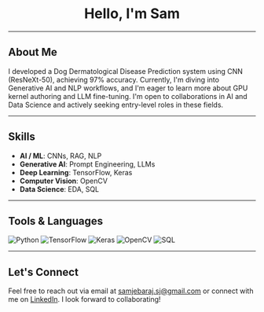 <h1 align="center">Hello, I'm Sam</h1>

<p align="center">
  
</p>

---

## About Me

I developed a Dog Dermatological Disease Prediction system using CNN (ResNeXt-50), achieving 97% accuracy. Currently, I'm diving into Generative AI and NLP workflows, and I'm eager to learn more about GPU kernel authoring and LLM fine-tuning. I'm open to collaborations in AI and Data Science and actively seeking entry-level roles in these fields.

---

## Skills

- **AI / ML**: CNNs, RAG, NLP
- **Generative AI**: Prompt Engineering, LLMs
- **Deep Learning**: TensorFlow, Keras
- **Computer Vision**: OpenCV
- **Data Science**: EDA, SQL

---

## Tools & Languages

![Python](https://img.shields.io/badge/Python-3776AB?style=flat&logo=python&logoColor=white)
![TensorFlow](https://img.shields.io/badge/TensorFlow-FF6F00?style=flat&logo=tensorflow&logoColor=white)
![Keras](https://img.shields.io/badge/Keras-D00000?style=flat&logo=keras&logoColor=white)
![OpenCV](https://img.shields.io/badge/OpenCV-5C3EE8?style=flat&logo=opencv&logoColor=white)
![SQL](https://img.shields.io/badge/SQL-4479A1?style=flat&logo=mysql&logoColor=white)

---

## Let's Connect

Feel free to reach out via email at [samjebaraj.sj@gmail.com](mailto:samjebaraj.sj@gmail.com) or connect with me on [LinkedIn](https://www.linkedin.com/in/sam-jebaraj). I look forward to collaborating!
